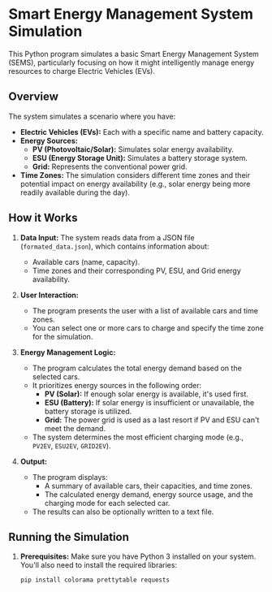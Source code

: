 # Smart Energy Management System Simulation

This Python program simulates a basic Smart Energy Management System (SEMS), particularly focusing on how it might intelligently manage energy resources to charge Electric Vehicles (EVs).

## Overview

The system simulates a scenario where you have:

- **Electric Vehicles (EVs):**  Each with a specific name and battery capacity.
- **Energy Sources:**
    - **PV (Photovoltaic/Solar):**  Simulates solar energy availability.
    - **ESU (Energy Storage Unit):** Simulates a battery storage system.
    - **Grid:** Represents the conventional power grid.
- **Time Zones:**  The simulation considers different time zones and their potential impact on energy availability (e.g., solar energy being more readily available during the day).

## How it Works

1. **Data Input:** The system reads data from a JSON file (`formated_data.json`), which contains information about:
   - Available cars (name, capacity).
   - Time zones and their corresponding PV, ESU, and Grid energy availability.

2. **User Interaction:**
   - The program presents the user with a list of available cars and time zones.
   - You can select one or more cars to charge and specify the time zone for the simulation.

3. **Energy Management Logic:**
   - The program calculates the total energy demand based on the selected cars.
   - It prioritizes energy sources in the following order:
      - **PV (Solar):** If enough solar energy is available, it's used first.
      - **ESU (Battery):** If solar energy is insufficient or unavailable, the battery storage is utilized.
      - **Grid:**  The power grid is used as a last resort if PV and ESU can't meet the demand.
   - The system determines the most efficient charging mode (e.g., `PV2EV`, `ESU2EV`, `GRID2EV`).

4. **Output:**
   - The program displays:
      - A summary of available cars, their capacities, and time zones.
      - The calculated energy demand, energy source usage, and the charging mode for each selected car. 
   - The results can also be optionally written to a text file.

## Running the Simulation

1. **Prerequisites:** Make sure you have Python 3 installed on your system. You'll also need to install the required libraries:
   ```bash
   pip install colorama prettytable requests